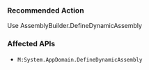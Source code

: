 ### Recommended Action
Use AssemblyBuilder.DefineDynamicAssembly

### Affected APIs
* `M:System.AppDomain.DefineDynamicAssembly`

